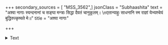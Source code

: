 +++
secondary_sources = [ "MSS_3562",]
jsonClass = "Subhaashita"
text = "अश्वा नागाः स्यन्दनानां च सङ्घा मन्त्राः सिद्धा दैवतं चानुकूलम्।  \nएतान्याहुः साधनानि स्म राज्ञां येभ्यश्चेयं बुद्धिरुत्कृष्यते मे॥"
title = "अश्वा नागाः"

+++

<details><summary>Text</summary>

अश्वा नागाः स्यन्दनानां च सङ्घा मन्त्राः सिद्धा दैवतं चानुकूलम्।  
एतान्याहुः साधनानि स्म राज्ञां येभ्यश्चेयं बुद्धिरुत्कृष्यते मे॥
</details>
